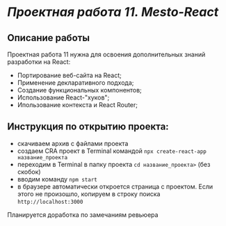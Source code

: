 # *Проектная работа 11. Mesto-React*

## Описание работы
Проектная работа 11 нужна для освоения дополнительных знаний разработки на React:
* Портирование веб-сайта на React;
* Применение декларативного подхода;
* Создание функциональных компонентов;
* Использование React-"хуков"; 
* Ипользование контекста и React Router;


## Инструкция по открытию проекта:
* скачиваем архив с файлами проекта
* создаем CRA проект в Terminal командой `npx create-react-app название_проекта`
* переходим в Terminal в папку проекта `cd название_проекта>` (без скобок)
* вводим команду `npm start`
* в браузере автоматически откроется страница с проектом. Если этого не произошло, копируем в строку поиска `http://localhost:3000`

Планируется доработка по замечаниям ревьюера